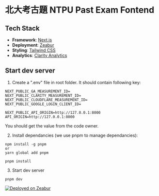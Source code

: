# 北大考古題 NTPU Past Exam Fontend

## Tech Stack

- **Framework**: [Next.js](https://nextjs.org/)
- **Deployment**: [Zeabur](https://zeabur.com)
- **Styling**: [Tailwind CSS](https://tailwindcss.com)
- **Analytics**: [Clarity Analytics](https://clarity.microsoft.com/)

## Start dev server

1. Create a ".env" file in root folder. It should contain following key:

```
NEXT_PUBLIC_GA_MEASUREMENT_ID=
NEXT_PUBLIC_CLARITY_MEASUREMENT_ID=
NEXT_PUBLIC_CLOUDFLARE_MEASUREMENT_ID=
NEXT_PUBLIC_GOOGLE_LOGIN_CLIENT_ID=

NEXT_PUBLIC_API_ORIGIN=http://127.0.0.1:8000
API_ORIGIN=http://127.0.0.1:8000
```

You should get the value from the code owner.

2. Install dependancies (we use pnpm to manage dependancies):

```shell
npm install -g pnpm
or
yarn global add pnpm
```

```shell
pnpm install
```

3. Start dev server

```shell
pnpm dev
```

[![Deployed on Zeabur](https://zeabur.com/deployed-on-zeabur-dark.svg)](https://zeabur.com?referralCode=f312213213&utm_source=f312213213&utm_campaign=oss)
